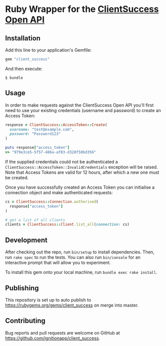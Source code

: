 # Ruby Wrapper for the [ClientSuccess Open API](https://clientsuccessapi.docs.apiary.io/)

## Installation

Add this line to your application's Gemfile:

```ruby
gem "client_success"
```

And then execute:

    $ bundle


## Usage

In order to make requests against the ClientSuccess Open API you'll first need to use your existing credentials (username and password) to create an Access Token:

```ruby
response = ClientSuccess::AccessToken::Create(
  username: "test@example.com",
  password: "Password123"
)

puts response["access_token"]
=> "979e3ce5-5f57-486a-af03-d328f50bd356"
```

If the supplied credentials could not be authenticated a `ClientSuccess::AccessToken::InvalidCredentials` exception will be raised. Note that Access Tokens are valid for 12 hours, after which a new one must be created.

Once you have successfully created an Access Token you can initialise a connection object and make authenticated requests:

```ruby
cs = ClientSuccess::Connection.authorised(
  response["access_token"]
)

# get a list of all clients
clients = ClientSuccess::Client.list_all(connection: cs)
```

## Development

After checking out the repo, run `bin/setup` to install dependencies. Then, run `rake spec` to run the tests. You can also run `bin/console` for an interactive prompt that will allow you to experiment.

To install this gem onto your local machine, run `bundle exec rake install`.

## Publishing

This repository is set up to auto publish to https://rubygems.org/gems/client_success on merge into master.


## Contributing

Bug reports and pull requests are welcome on GitHub at https://github.com/ignitionapp/client_success.
